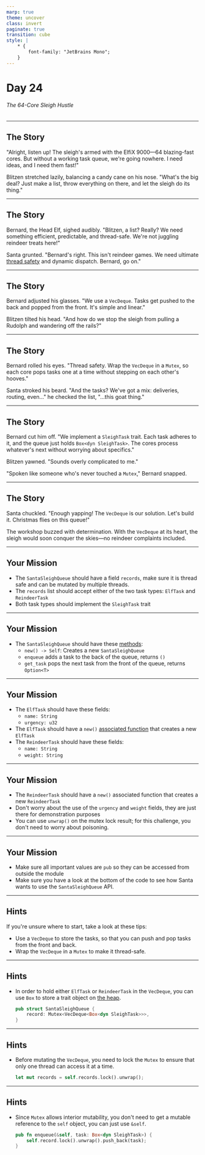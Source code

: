 ```yaml
---
marp: true
theme: uncover
class: invert
paginate: true
transition: cube
style: |
    * {
        font-family: "JetBrains Mono";
    }
---
```


# Day 24

###### The 64-Core Sleigh Hustle

---

## The Story

"Alright, listen up! The sleigh's armed with the ElfiX 9000—64 blazing-fast cores. But without a working task queue, we're going nowhere. I need ideas, and I need them fast!"

Blitzen stretched lazily, balancing a candy cane on his nose. "What's the big deal? Just make a list, throw everything on there, and let the sleigh do its thing."

---

## The Story

Bernard, the Head Elf, sighed audibly. "Blitzen, a list? Really? We need something efficient, predictable, and thread-safe. We're not juggling reindeer treats here!"

Santa grunted. "Bernard's right. This isn't reindeer games. We need ultimate [thread safety](https://www.rustfinity.com/blog/what-is-thread-safety) and dynamic dispatch. Bernard, go on."

---

## The Story

Bernard adjusted his glasses. "We use a `VecDeque`. Tasks get pushed to the back and popped from the front. It's simple and linear."

Blitzen tilted his head. "And how do we stop the sleigh from pulling a Rudolph and wandering off the rails?"

---

## The Story

Bernard rolled his eyes. "Thread safety. Wrap the `VecDeque` in a `Mutex`, so each core pops tasks one at a time without stepping on each other's hooves."

Santa stroked his beard. "And the tasks? We've got a mix: deliveries, routing, even…" he checked the list, "…this goat thing."

---

## The Story

Bernard cut him off. "We implement a `SleighTask` trait. Each task adheres to it, and the queue just holds `Box<dyn SleighTask>`. The cores process whatever's next without worrying about specifics."

Blitzen yawned. "Sounds overly complicated to me."

"Spoken like someone who's never touched a `Mutex`," Bernard snapped.

---

## The Story

Santa chuckled. "Enough yapping! The `VecDeque` is our solution. Let's build it. Christmas flies on this queue!"

The workshop buzzed with determination. With the `VecDeque` at its heart, the sleigh would soon conquer the skies—no reindeer complaints included.

---

## Your Mission

- The `SantaSleighQueue` should have a field `records`, make sure it is thread safe and can be mutated by multiple threads.
- The `records` list should accept either of the two task types: `ElfTask` and `ReindeerTask`
- Both task types should implement the `SleighTask` trait

---

## Your Mission

- The `SantaSleighQueue` should have these [methods](https://www.rustfinity.com/learn/rust/structs/implementing-methods):
    - `new() -> Self`: Creates a new `SantaSleighQueue`
    - `enqueue` adds a task to the back of the queue, returns `()`
    - `get_task` pops the next task from the front of the queue, returns `Option<T>`

---

## Your Mission

- The `ElfTask` should have these fields:
    - `name: String`
    - `urgency: u32`
- The `ElfTask` should have a `new()` [associated function](https://www.rustfinity.com/learn/rust/structs/implementing-methods#associated-functions) that creates a new `ElfTask`
- The `ReindeerTask` should have these fields:
    - `name: String`
    - `weight: String`

---

## Your Mission

- The `ReindeerTask` should have a `new()` associated function that creates a new `ReindeerTask`
- Don't worry about the use of the `urgency` and `weight` fields, they are just there for demonstration purposes
- You can use `unwrap()` on the mutex lock result; for this challenge, you don't need to worry about poisoning.

---

## Your Mission

- Make sure all important values are `pub` so they can be accessed from outside the module
- Make sure you have a look at the bottom of the code to see how Santa wants to use the `SantaSleighQueue` API.

---

## Hints

If you're unsure where to start, take a look at these tips:

- Use a `VecDeque` to store the tasks, so that you can push and pop tasks from the front and back.
- Wrap the `VecDeque` in a `Mutex` to make it thread-safe.

---

## Hints

- In order to hold either `ElfTask` or `ReindeerTask` in the `VecDeque`, you can use `Box` to store a trait object on [the heap](https://www.rustfinity.com/learn/rust/the-stack-and-the-heap).
    ```rust
    pub struct SantaSleighQueue {
        record: Mutex<VecDeque<Box<dyn SleighTask>>>,
    }
    ```

---

## Hints

- Before mutating the `VecDeque`, you need to lock the `Mutex` to ensure that only one thread can access it at a time.
    ```rust
    let mut records = self.records.lock().unwrap();
    ```

---

## Hints

- Since `Mutex` allows interior mutability, you don't need to get a mutable reference to the `self` object, you can just use `&self`.
    ```rust
    pub fn enqueue(&self, task: Box<dyn SleighTask>) {
        self.record.lock().unwrap().push_back(task);
    }
    ```
